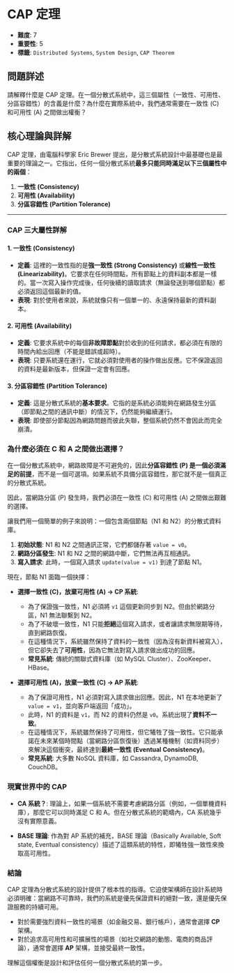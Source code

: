 # CAP 定理

- **難度**: 7
- **重要性**: 5
- **標籤**: `Distributed Systems`, `System Design`, `CAP Theorem`

## 問題詳述

請解釋什麼是 CAP 定理。在一個分散式系統中，這三個屬性（一致性、可用性、分區容錯性）的含義是什麼？為什麼在實際系統中，我們通常需要在一致性 (C) 和可用性 (A) 之間做出權衡？

## 核心理論與詳解

CAP 定理，由電腦科學家 Eric Brewer 提出，是分散式系統設計中最基礎也是最重要的理論之一。它指出，任何一個分散式系統**最多只能同時滿足以下三個屬性中的兩個**：

1.  **一致性 (Consistency)**
2.  **可用性 (Availability)**
3.  **分區容錯性 (Partition Tolerance)**

---

### CAP 三大屬性詳解

#### 1. 一致性 (Consistency)

-   **定義**: 這裡的一致性指的是**強一致性 (Strong Consistency)** 或**線性一致性 (Linearizability)**。它要求在任何時間點，所有節點上的資料副本都是一樣的。當一次寫入操作完成後，任何後續的讀取請求（無論發送到哪個節點）都必須返回這個最新的值。
-   **表現**: 對於使用者來說，系統就像只有一個單一的、永遠保持最新的資料副本。

#### 2. 可用性 (Availability)

-   **定義**: 它要求系統中的每個**非故障節點**對於收到的任何請求，都必須在有限的時間內給出回應（不能是錯誤或超時）。
-   **表現**: 只要系統還在運行，它就必須對使用者的操作做出反應。它不保證返回的資料是最新版本，但保證一定會有回應。

#### 3. 分區容錯性 (Partition Tolerance)

-   **定義**: 這是分散式系統的**基本要求**。它指的是系統必須能夠在網路發生分區（即節點之間的通訊中斷）的情況下，仍然能夠繼續運行。
-   **表現**: 即使部分節點因為網路問題而彼此失聯，整個系統仍然不會因此而完全崩潰。

### 為什麼必須在 C 和 A 之間做出選擇？

在一個分散式系統中，網路故障是不可避免的，因此**分區容錯性 (P) 是一個必須滿足的前提**，而不是一個可選項。如果系統不具備分區容錯性，那它就不是一個真正的分散式系統。

因此，當網路分區 (P) 發生時，我們必須在一致性 (C) 和可用性 (A) 之間做出艱難的選擇。

讓我們用一個簡單的例子來說明：一個包含兩個節點（N1 和 N2）的分散式資料庫。

1.  **初始狀態**: N1 和 N2 之間通訊正常，它們都儲存著 `value = v0`。
2.  **網路分區發生**: N1 和 N2 之間的網路中斷，它們無法再互相通訊。
3.  **寫入請求**: 此時，一個寫入請求 `update(value = v1)` 到達了節點 N1。

現在，節點 N1 面臨一個抉擇：

-   **選擇一致性 (C)，放棄可用性 (A) -> CP 系統**:
    -   為了保證強一致性，N1 必須將 `v1` 這個更新同步到 N2。但由於網路分區，N1 無法聯繫到 N2。
    -   為了不破壞一致性，N1 只能**拒絕**這個寫入請求，或者讓請求無限期等待，直到網路恢復。
    -   在這種情況下，系統雖然保持了資料的一致性（因為沒有新資料被寫入），但它卻失去了**可用性**，因為它無法對寫入請求做出成功的回應。
    -   **常見系統**: 傳統的關聯式資料庫（如 MySQL Cluster）、ZooKeeper、HBase。

-   **選擇可用性 (A)，放棄一致性 (C) -> AP 系統**:
    -   為了保證可用性，N1 必須對寫入請求做出回應。因此，N1 在本地更新了 `value = v1`，並向客戶端返回「成功」。
    -   此時，N1 的資料是 `v1`，而 N2 的資料仍然是 `v0`。系統出現了**資料不一致**。
    -   在這種情況下，系統雖然保持了可用性，但它犧牲了強一致性。它只能承諾在未來某個時間點（當網路分區恢復後）透過某種機制（如資料同步）來解決這個衝突，最終達到**最終一致性 (Eventual Consistency)**。
    -   **常見系統**: 大多數 NoSQL 資料庫，如 Cassandra, DynamoDB, CouchDB。

### 現實世界中的 CAP

-   **CA 系統？**: 理論上，如果一個系統不需要考慮網路分區（例如，一個單機資料庫），那麼它可以同時滿足 C 和 A。但在分散式系統的範疇內，CA 系統幾乎沒有實際意義。

-   **BASE 理論**: 作為對 AP 系統的補充，BASE 理論（Basically Available, Soft state, Eventual consistency）描述了這類系統的特性，即犧牲強一致性來換取高可用性。

### 結論

CAP 定理為分散式系統的設計提供了根本性的指導。它迫使架構師在設計系統時必須明確：當網路不可靠時，我們的系統是優先保證資料的絕對一致，還是優先保證服務的持續可用。

-   對於需要強烈資料一致性的場景（如金融交易、銀行帳戶），通常會選擇 **CP** 架構。
-   對於追求高可用性和可擴展性的場景（如社交網路的動態、電商的商品評論），通常會選擇 **AP** 架構，並接受最終一致性。

理解這個權衡是設計和評估任何一個分散式系統的第一步。
